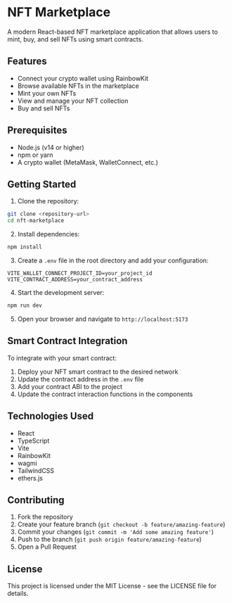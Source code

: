 # NFT Marketplace

A modern React-based NFT marketplace application that allows users to mint, buy, and sell NFTs using smart contracts.

## Features

- Connect your crypto wallet using RainbowKit
- Browse available NFTs in the marketplace
- Mint your own NFTs
- View and manage your NFT collection
- Buy and sell NFTs

## Prerequisites

- Node.js (v14 or higher)
- npm or yarn
- A crypto wallet (MetaMask, WalletConnect, etc.)

## Getting Started

1. Clone the repository:
```bash
git clone <repository-url>
cd nft-marketplace
```

2. Install dependencies:
```bash
npm install
```

3. Create a `.env` file in the root directory and add your configuration:
```env
VITE_WALLET_CONNECT_PROJECT_ID=your_project_id
VITE_CONTRACT_ADDRESS=your_contract_address
```

4. Start the development server:
```bash
npm run dev
```

5. Open your browser and navigate to `http://localhost:5173`

## Smart Contract Integration

To integrate with your smart contract:

1. Deploy your NFT smart contract to the desired network
2. Update the contract address in the `.env` file
3. Add your contract ABI to the project
4. Update the contract interaction functions in the components

## Technologies Used

- React
- TypeScript
- Vite
- RainbowKit
- wagmi
- TailwindCSS
- ethers.js

## Contributing

1. Fork the repository
2. Create your feature branch (`git checkout -b feature/amazing-feature`)
3. Commit your changes (`git commit -m 'Add some amazing feature'`)
4. Push to the branch (`git push origin feature/amazing-feature`)
5. Open a Pull Request

## License

This project is licensed under the MIT License - see the LICENSE file for details.
